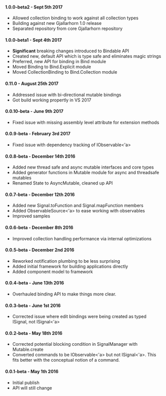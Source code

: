 #### 1.0.0-beta2 - Sept 5th 2017
* Allowed collection binding to work against all collection types
* Building against new Gjallarhorn 1.0 release 
* Separated repository from core Gjallarhorn repository

#### 1.0.0-beta1 - Sept 4th 2017
* **Significant** breaking changes introduced to Bindable API
* Created new, default API which is type safe and eliminates magic strings
* Preferred, new API for binding in Bind module
* Moved Binding to Bind.Explicit module
* Moved CollectionBinding to Bind.Collection module

#### 0.11.0 - August 25th 2017
* Addressed issue with bi-directional mutable bindings
* Got build working propertly in VS 2017

#### 0.0.10-beta - June 9th 2017
* Fixed issue with missing assembly level attribute for extension methods

#### 0.0.9-beta - February 3rd 2017
* Fixed issue with dependency tracking of IObservable<'a>

#### 0.0.8-beta - December 14th 2016
* Added new thread safe and async mutable interfaces and core types
* Added generator functions in Mutable module for async and threadsafe mutables
* Renamed State to AsyncMutable, cleaned up API

#### 0.0.7-beta - December 12th 2016
* Added new Signal.toFunction and Signal.mapFunction members
* Added ObservableSource<'a> to ease working with observables
* Improved samples
 
#### 0.0.6-beta - December 8th 2016
* Improved collection handling performance via internal optimizations
 
#### 0.0.5-beta - December 2nd 2016
* Reworked notification plumbing to be less surprising
* Added initial framework for building applications directly
* Added component model to framework

#### 0.0.4-beta - June 13th 2016
* Overhauled binding API to make things more clear.

#### 0.0.3-beta - June 1st 2016
* Corrected issue where edit bindings were being created as typed ISignal<obj>, not ISignal<'a>

#### 0.0.2-beta - May 18th 2016
* Corrected potential blocking condition in SignalManager with Mutable.create
* Converted commands to be IObservable<'a> but not ISignal<'a>.  This fits better with the conceptual notion of a command.
 
#### 0.0.1-beta - May 1th 2016
* Initial publish 
* API will still change
